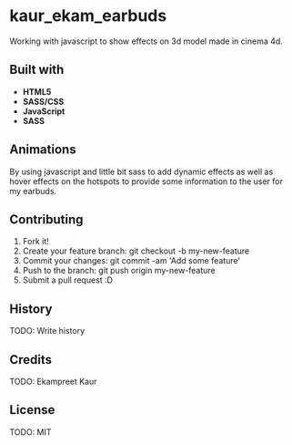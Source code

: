 # kaur_ekam_earbuds

Working with javascript to show effects on 3d model made in cinema 4d.

## Built with

- **HTML5**
- **SASS/CSS**
- **JavaScript**
- **SASS**

## Animations

By using javascript and little bit sass to add dynamic effects as well as hover effects on the hotspots to provide some information to the user for my earbuds.

## Contributing

1. Fork it!
2. Create your feature branch: git checkout -b my-new-feature
3. Commit your changes: git commit -am 'Add some feature'
4. Push to the branch: git push origin my-new-feature
5. Submit a pull request :D

## History

TODO: Write history

## Credits

TODO: Ekampreet Kaur

## License

TODO: MIT
